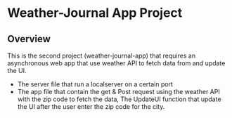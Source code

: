 # Weather-Journal App Project

## Overview 
This is the second project (weather-journal-app) that requires an asynchronous web app that use weather API to fetch data from and update the UI.

- The server file that run a localserver on a certain port
- The app file that contain the get & Post request using the weather API with the zip code to fetch the data, The UpdateUI function that update the UI after the user enter the zip code for the city.

